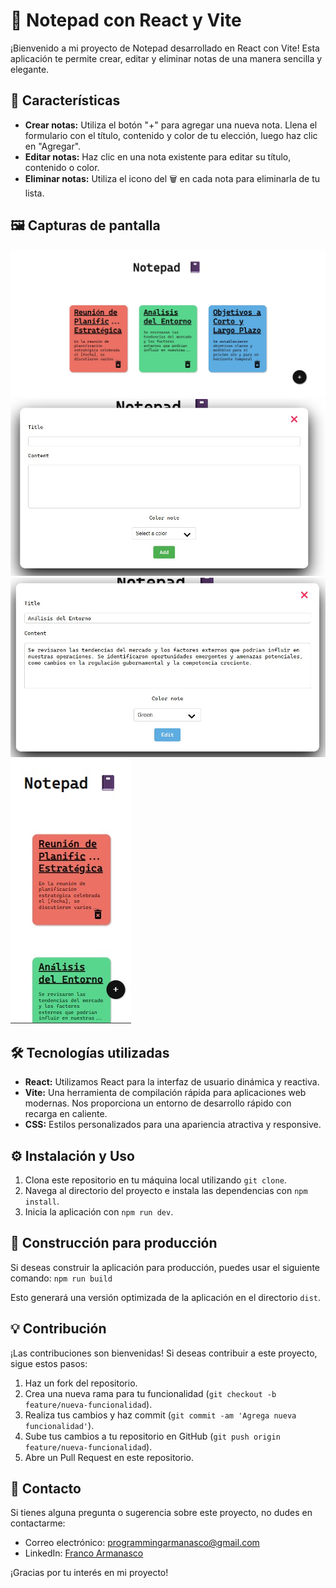 # 📝 Notepad con React y Vite

¡Bienvenido a mi proyecto de Notepad desarrollado en React con Vite! Esta aplicación te permite crear, editar y eliminar notas de una manera sencilla y elegante.

## 🎨 Características

- **Crear notas:** Utiliza el botón "+" para agregar una nueva nota. Llena el formulario con el título, contenido y color de tu elección, luego haz clic en "Agregar".
- **Editar notas:** Haz clic en una nota existente para editar su título, contenido o color.
- **Eliminar notas:** Utiliza el icono del 🗑️ en cada nota para eliminarla de tu lista.

## 🖼️ Capturas de pantalla

![Notepad](screenshots/image1.jpg)
![Notepad](screenshots/image2.jpg)
![Notepad](screenshots/image3.jpg)
![Notepad](screenshots/image4.jpg)

## 🛠️ Tecnologías utilizadas

- **React:** Utilizamos React para la interfaz de usuario dinámica y reactiva.
- **Vite:** Una herramienta de compilación rápida para aplicaciones web modernas. Nos proporciona un entorno de desarrollo rápido con recarga en caliente.
- **CSS:** Estilos personalizados para una apariencia atractiva y responsive.

## ⚙️ Instalación y Uso

1. Clona este repositorio en tu máquina local utilizando `git clone`.
2. Navega al directorio del proyecto e instala las dependencias con `npm install`.
3. Inicia la aplicación con `npm run dev`.

## 🚀 Construcción para producción

Si deseas construir la aplicación para producción, puedes usar el siguiente comando: `npm run build`

Esto generará una versión optimizada de la aplicación en el directorio `dist`.

## 💡 Contribución

¡Las contribuciones son bienvenidas! Si deseas contribuir a este proyecto, sigue estos pasos:

1. Haz un fork del repositorio.
2. Crea una nueva rama para tu funcionalidad (`git checkout -b feature/nueva-funcionalidad`).
3. Realiza tus cambios y haz commit (`git commit -am 'Agrega nueva funcionalidad'`).
4. Sube tus cambios a tu repositorio en GitHub (`git push origin feature/nueva-funcionalidad`).
5. Abre un Pull Request en este repositorio.

## 📧 Contacto

Si tienes alguna pregunta o sugerencia sobre este proyecto, no dudes en contactarme:

- Correo electrónico: programmingarmanasco@gmail.com
- LinkedIn: [Franco Armanasco](https://www.linkedin.com/in/francoarmanasco/)

¡Gracias por tu interés en mi proyecto!


